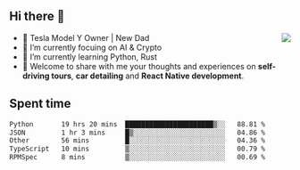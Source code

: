 ## Hi there 👋
<img align="right" src="https://github-readme-stats.vercel.app/api?username=ljunb&show_icons=true&icon_color=CE1D2D&text_color=718096&bg_color=00000000&hide_title=true&hide_border=true" />

- 🚗 Tesla Model Y Owner | New Dad
- 🔭 I’m currently focuing on AI & Crypto
- 🌱 I’m currently learning Python, Rust
- 💬 Welcome to share with me your thoughts and experiences on **self-driving tours**, **car detailing** and **React Native development**.




## Spent time
<!--START_SECTION:waka-->

```txt
Python       19 hrs 20 mins  ██████████████████████▒░░   88.81 %
JSON         1 hr 3 mins     █▒░░░░░░░░░░░░░░░░░░░░░░░   04.86 %
Other        56 mins         █░░░░░░░░░░░░░░░░░░░░░░░░   04.36 %
TypeScript   10 mins         ▒░░░░░░░░░░░░░░░░░░░░░░░░   00.79 %
RPMSpec      8 mins          ▒░░░░░░░░░░░░░░░░░░░░░░░░   00.69 %
```

<!--END_SECTION:waka-->
